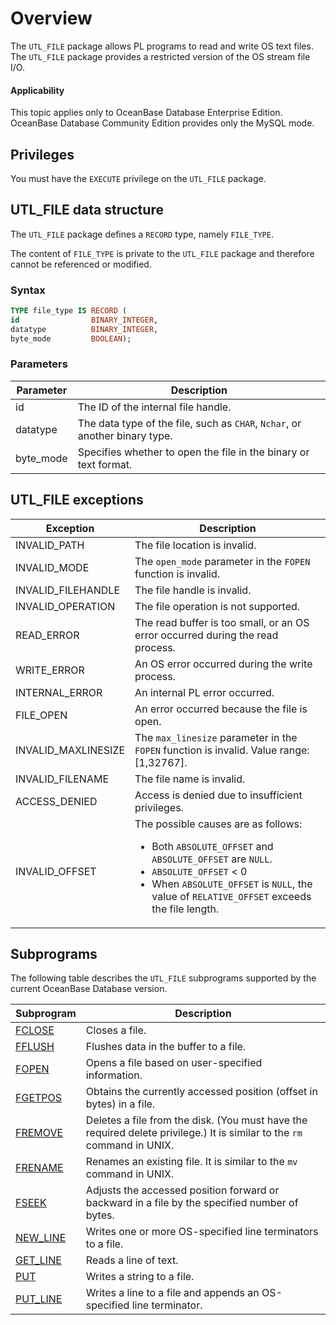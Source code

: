 # Overview

The `UTL_FILE` package allows PL programs to read and write OS text files. The `UTL_FILE` package provides a restricted version of the OS stream file I/O.


<main id="notice" >
    <h4>Applicability</h4>
    <p>This topic applies only to OceanBase Database Enterprise Edition. OceanBase Database Community Edition provides only the MySQL mode. </p>
  </main>

## Privileges

You must have the `EXECUTE` privilege on the `UTL_FILE` package.


## UTL_FILE data structure

The `UTL_FILE` package defines a `RECORD` type, namely `FILE_TYPE`.

The content of `FILE_TYPE` is private to the `UTL_FILE` package and therefore cannot be referenced or modified.

### Syntax

```sql
TYPE file_type IS RECORD (
id                BINARY_INTEGER,
datatype          BINARY_INTEGER,
byte_mode         BOOLEAN);
```



### Parameters



| Parameter | Description |
|-----------|-----------------------------------|
| id | The ID of the internal file handle.  |
| datatype | The data type of the file, such as `CHAR`, `Nchar`, or another binary type. |
| byte_mode | Specifies whether to open the file in the binary or text format. |



UTL_FILE exceptions
----------------------------------



| Exception | Description |
|---------------------|---------------------------------|
| INVALID_PATH | The file location is invalid.  |
| INVALID_MODE | The `open_mode` parameter in the `FOPEN` function is invalid.  |
| INVALID_FILEHANDLE | The file handle is invalid.  |
| INVALID_OPERATION | The file operation is not supported.  |
| READ_ERROR | The read buffer is too small, or an OS error occurred during the read process. |
| WRITE_ERROR | An OS error occurred during the write process.  |
| INTERNAL_ERROR | An internal PL error occurred.  |
| FILE_OPEN | An error occurred because the file is open.  |
| INVALID_MAXLINESIZE | The `max_linesize` parameter in the `FOPEN` function is invalid. Value range: [1,32767].  |
| INVALID_FILENAME | The file name is invalid.  |
| ACCESS_DENIED | Access is denied due to insufficient privileges.  |
| INVALID_OFFSET | The possible causes are as follows:<ul><li> Both `ABSOLUTE_OFFSET` and `ABSOLUTE_OFFSET` are `NULL`.    </li><li> `ABSOLUTE_OFFSET` \< 0    </li><li> When `ABSOLUTE_OFFSET` is `NULL`, the value of `RELATIVE_OFFSET` exceeds the file length. </li></ul> |



## Subprograms

The following table describes the `UTL_FILE` subprograms supported by the current OceanBase Database version.


| Subprogram | Description |
|---------------------------------------------------------|-----------------------------------|
| [FCLOSE](2.fclose-oracle.md) | Closes a file.  |
| [FFLUSH](3.fflush-oracle.md) | Flushes data in the buffer to a file.  |
| [FOPEN](4.fopen-oracle.md) | Opens a file based on user-specified information.  |
| [FGETPOS](5.fgetpos-oracle.md) | Obtains the currently accessed position (offset in bytes) in a file.  |
| [FREMOVE](6.fremove-oracle.md) | Deletes a file from the disk. (You must have the required delete privilege.) It is similar to the `rm` command in UNIX.  |
| [FRENAME](7.frename-oracle.md) | Renames an existing file. It is similar to the `mv` command in UNIX.  |
| [FSEEK](8.fseek-oracle.md) | Adjusts the accessed position forward or backward in a file by the specified number of bytes.  |
| [NEW_LINE](9.new-line-oracle.md) | Writes one or more OS-specified line terminators to a file.  |
| [GET_LINE](10.get-line-oracle.md) | Reads a line of text.  |
| [PUT](11.put-oracle.md) | Writes a string to a file.  |
| [PUT_LINE](12.put-line-oracle.md) | Writes a line to a file and appends an OS-specified line terminator.  |



